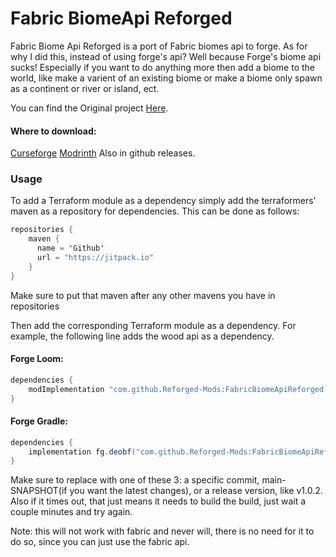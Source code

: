 # Fabric BiomeApi Reforged

Fabric Biome Api Reforged is a port of Fabric biomes api to forge. As for why I did this, instead of using forge's api? Well because Forge's biome api sucks! Especially if you want to do anything more then add a biome to the world, like make a varient of an existing biome or make a biome only spawn as a continent or river or island, ect. 

You can find the Original project <a href=https://github.com/FabricMC/fabric/tree/1.17/fabric-biome-api-v1>Here</a>.

#### Where to download:
[Curseforge](https://www.curseforge.com/minecraft/mc-mods/fabrics-biome-api-reforged) 
[Modrinth](https://modrinth.com/mod/fb-api-reforged/)
Also in github releases. 

### Usage

To add a Terraform module as a dependency simply add the terraformers' maven as a repository for dependencies. This can be done as follows:

```java
repositories {
    maven {
      name = 'Github'
      url = "https://jitpack.io"
    }
}
```

Make sure to put that maven after any other mavens you have in repositories

Then add the corresponding Terraform module as a dependency. For example, the following line adds the wood api as a dependency.

#### Forge Loom:
```java
dependencies {
    modImplementation "com.github.Reforged-Mods:FabricBiomeApiReforged:<tag>"
}
```

#### Forge Gradle:
```java
dependencies {
    implementation fg.deobf("com.github.Reforged-Mods:FabricBiomeApiReforged:<tag>")
}
```

Make sure to replace <tag> with one of these 3: a specific commit, main-SNAPSHOT(if you want the latest changes), or a release version, like v1.0.2.
Also if it times out, that just means it needs to build the build, just wait a couple minutes and try again.

Note: this will not work with fabric and never will, there is no need for it to do so, since you can just use the fabric api.
